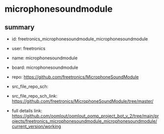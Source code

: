 # microphonesoundmodule
 
## summary 
* id: freetronics_microphonesoundmodule_microphonesoundmodule
* user: freetronics
* name: microphonesoundmodule
* board: microphonesoundmodule
* repo: https://github.com/freetronics/MicrophoneSoundModule



* src_file_repo_sch: 
* src_file_repo_sch_link: https://github.com/freetronics/MicrophoneSoundModule/tree/master/
* full details link: https://github.com/oomlout/oomlout_oomp_project_bot_v_2/tree/main/projects/freetronics_microphonesoundmodule_microphonesoundmodule/current_version/working  







